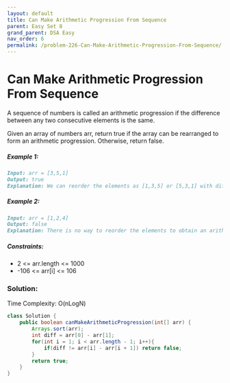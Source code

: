 ```yaml
---
layout: default
title: Can Make Arithmetic Progression From Sequence
parent: Easy Set 8
grand_parent: DSA Easy
nav_order: 6
permalink: /problem-226-Can-Make-Arithmetic-Progression-From-Sequence/
---
```

# Can Make Arithmetic Progression From Sequence
A sequence of numbers is called an arithmetic progression if the difference between any two consecutive elements is the same.

Given an array of numbers arr, return true if the array can be rearranged to form an arithmetic progression. Otherwise, return false.

##### Example 1:
```markdown
Input: arr = [3,5,1]
Output: true
Explanation: We can reorder the elements as [1,3,5] or [5,3,1] with differences 2 and -2 respectively, between each consecutive elements.
```
##### Example 2:
```markdown
Input: arr = [1,2,4]
Output: false
Explanation: There is no way to reorder the elements to obtain an arithmetic progression.
```
##### Constraints:
* 2 <= arr.length <= 1000
* -106 <= arr[i] <= 106

### Solution:
Time Complexity: O(nLogN)
```java
class Solution {
    public boolean canMakeArithmeticProgression(int[] arr) {
        Arrays.sort(arr);
        int diff = arr[0] - arr[1];
        for(int i = 1; i < arr.length - 1; i++){
            if(diff != arr[i] - arr[i + 1]) return false;
        }
        return true;
    }
}
```
